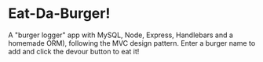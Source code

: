 # Eat-Da-Burger!
A "burger logger" app with MySQL, Node, Express, Handlebars and a homemade ORM), following the MVC design pattern.
Enter a burger name to add and click the devour button to eat it!
